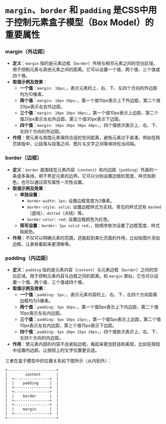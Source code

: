 # `margin`、`border` 和 `padding` 是CSS中用于控制元素盒子模型（Box Model）的重要属性
### margin（外边距）
- **定义**：`margin` 指的是元素边框（`border`）外侧与相邻元素之间的空白区域，用于控制元素与其他元素之间的距离。它可以设置一个值、两个值、三个值或四个值。
- **取值示例及效果**：
    - **一个值**：`margin: 10px;`，表示元素的上、右、下、左四个方向的外边距均为10像素。
    - **两个值**：`margin: 10px 20px;`，第一个值10px表示上下外边距，第二个值20px表示左右外边距。
    - **三个值**：`margin: 10px 20px 30px;`，第一个值10px表示上边距，第二个值20px表示左右外边距，第三个值30px表示下边距。
    - **四个值**：`margin: 10px 20px 30px 40px;`，四个值依次表示上、右、下、左四个方向的外边距。
- **作用**：使元素与周围元素保持合适的空间距离，避免元素过于紧凑，例如在网页排版中，让段落与段落之间、图片与文字之间等保持恰当间隔。

### border（边框）
- **定义**：`border` 是围绕在元素内容（`content`）和内边距（`padding`）外面的一条或多条线，用于界定元素的边界。它可以分别设置边框的宽度、样式和颜色，也可以通过简写属性一次性设置。
- **取值示例及效果**：
    - **单独设置**：
        - `border-width: 2px;` 设置边框宽度为2像素。
        - `border-style: solid;` 设置边框样式为实线，常见的样式还有 `dashed`（虚线）、`dotted`（点线）等。
        - `border-color: red;` 设置边框颜色为红色。
    - **简写设置**：`border: 2px solid red;`，按顺序依次设置了边框宽度、样式和颜色。
- **作用**：不仅可以明确元素的范围，还能起到美化页面的作用，比如给图片添加边框，让表格看起来更清晰等。

### padding（内边距）
- **定义**：`padding` 指的是元素内容（`content`）与元素边框（`border`）之间的空白区域，用于控制元素内容与边框之间的距离。和 `margin` 类似，它也可以设置一个值、两个值、三个值或四个值。
- **取值示例及效果**：
    - **一个值**：`padding: 5px;`，表示元素内容的上、右、下、左四个方向距离边框均为5像素。
    - **两个值**：`padding: 5px 10px;`，第一个值5px表示上下内边距，第二个值10px表示左右内边距。
    - **三个值**：`padding: 5px 10px 15px;`，第一个值5px表示上边距，第二个值10px表示左右内边距，第三个值15px表示下边距。
    - **四个值**：`padding: 5px 10px 15px 20px;`，四个值依次表示上、右、下、左四个方向的内边距。
- **作用**：使元素内部的内容不会紧贴边框，看起来更加舒适和美观，比如在按钮中设置内边距，让按钮上的文字位置更合适。

三者在盒子模型中的位置关系如下图所示（从内到外）：

```
+----------------------+
|        content       |
|  +----------------+  |
|  |    padding     |  |
|  +----------------+  |
|  +----------------+  |
|  |    border      |  |
|  +----------------+  |
|  +----------------+  |
|  |    margin      |  |
|  +----------------+  |
+----------------------+
``` 